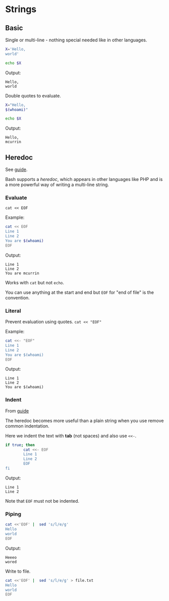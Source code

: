 # Strings


## Basic

Single or multi-line - nothing special needed like in other languages.

```sh
X='Hello,
world'

echo $X
```
Output:
```
Hello,
world
```


Double quotes to evaluate.

```sh
X="Hello,
$(whoami)"

echo $X
```
Output:
```
Hello,
mcurrin
```


## Heredoc

See [guide](https://linuxize.com/post/bash-heredoc/).

Bash supports a _heredoc_, which appears in other languages like PHP and is a more powerful way of writing a multi-line string. 

### Evaluate

`cat << EOF`

Example:

```sh
cat << EOF
Line 1
Line 2
You are $(whoami)
EOF
```
Output:
```
Line 1
Line 2
You are mcurrin
```

Works with `cat` but not `echo`.

You can use anything at the start and end but `EOF` for "end of file" is the convention.

### Literal

Prevent evaluation using quotes. `cat << "EOF"`

Example:

```sh
cat <<- "EOF"
Line 1
Line 2
You are $(whoami)
EOF
```
Output:
```
Line 1
Line 2
You are $(whoami)
```

### Indent

From [guide](https://www.oreilly.com/library/view/bash-cookbook/0596526784/ch03s04.html)

The heredoc becomes more useful than a plain string when you use remove common indentation.

Here we indent the text with **tab** (not spaces) and also use `<<-`.

```sh
if true; then
		cat <<- EOF
		Line 1
		Line 2
		EOF
fi
```
Output:
```
Line 1
Line 2
```

Note that `EOF` must not be indented.

### Piping

```sh
cat <<'EOF' |  sed 's/l/e/g'
Hello
world
EOF
```
Output:
```
Heeeo
wored
```

Write to file.

```sh
cat <<'EOF' |  sed 's/l/e/g' > file.txt
Hello
world
EOF
```
